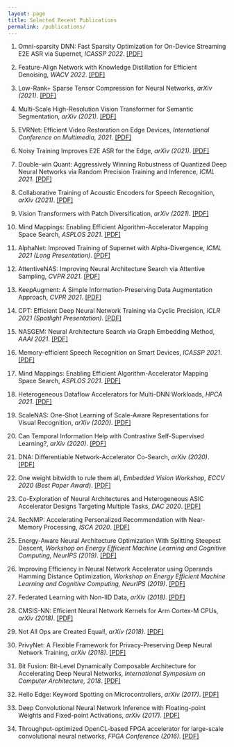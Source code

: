 ```yaml
---
layout: page
title: Selected Recent Publications
permalink: /publications/
---
```

1. Omni-sparsity DNN: Fast Sparsity Optimization for On-Device Streaming E2E ASR via Supernet,
*ICASSP 2022*. [[PDF]](https://arxiv.org/pdf/2110.08352.pdf)

1. Feature-Align Network with Knowledge Distillation for Efficient Denoising,
*WACV 2022*. [[PDF]](https://openaccess.thecvf.com/content/WACV2022W/WACI/papers/Young_Feature-Align_Network_With_Knowledge_Distillation_for_Efficient_Denoising_WACVW_2022_paper.pdf)

1. Low-Rank+ Sparse Tensor Compression for Neural Networks,
*arXiv (2021)*. [[PDF]](https://arxiv.org/pdf/2111.01697.pdf)

1. Multi-Scale High-Resolution Vision Transformer for Semantic Segmentation,
*arXiv (2021)*. [[PDF]](http://128.84.4.34/pdf/2111.01236)

1. EVRNet: Efficient Video Restoration on Edge Devices,
*International Conference on Multimedia, 2021*. [[PDF]](https://arxiv.org/pdf/2012.02228.pdf)

1. Noisy Training Improves E2E ASR for the Edge,
*arXiv (2021)*. [[PDF]](https://arxiv.org/pdf/2107.04677.pdf)

1. Double-win Quant: Aggressively Winning Robustness of Quantized Deep Neural Networks via Random Precision Training and Inference,
*ICML 2021*. [[PDF]](http://proceedings.mlr.press/v139/fu21c/fu21c.pdf)

1. Collaborative Training of Acoustic Encoders for Speech Recognition,
*arXiv (2021)*. [[PDF]](https://arxiv.org/pdf/2106.08960.pdf)

1. Vision Transformers with Patch Diversification,
*arXiv (2021)*. [[PDF]](https://arxiv.org/pdf/2104.12753.pdf)

1. Mind Mappings: Enabling Efficient Algorithm-Accelerator Mapping Space Search,
*ASPLOS 2021*. [[PDF]](https://https://arxiv.org/pdf/2103.01489.pdf)

1. AlphaNet: Improved Training of Supernet with Alpha-Divergence,
*ICML 2021 (Long Presentation)*. [[PDF]](https://arxiv.org/pdf/2102.07954.pdf)

1. AttentiveNAS: Improving Neural Architecture Search via Attentive Sampling,
*CVPR 2021*. [[PDF]](https://arxiv.org/pdf/2011.09011.pdf)

1. KeepAugment: A Simple Information-Preserving Data Augmentation Approach,
*CVPR 2021*. [[PDF]](https://arxiv.org/pdf/2011.11778.pdf)

1. CPT: Efficient Deep Neural Network Training via Cyclic Precision,
*ICLR 2021 (Spotlight Presentation)*. [[PDF]](https://arxiv.org/pdf/2101.09868.pdf)

1. NASGEM: Neural Architecture Search via Graph Embedding Method,
*AAAI 2021*. [[PDF]](https://arxiv.org/pdf/2007.04452.pdf)

1. Memory-efficient Speech Recognition on Smart Devices,
*ICASSP 2021*. [[PDF]](https://arxiv.org/pdf/2102.11531.pdf)

1. Mind Mappings: Enabling Efficient Algorithm-Accelerator Mapping Space Search,
*ASPLOS 2021*. [[PDF]](https://arxiv.org/pdf/2103.01489.pdf)

1. Heterogeneous Dataflow Accelerators for Multi-DNN Workloads,
*HPCA 2021*. [[PDF]](https://arxiv.org/pdf/1909.07437.pdf)

1. ScaleNAS: One-Shot Learning of Scale-Aware Representations for
Visual Recognition,
*arXiv (2020)*. [[PDF]](https://arxiv.org/pdf/2011.14584.pdf)

1. Can Temporal Information Help with Contrastive Self-Supervised Learning?,
*arXiv (2020)*. [[PDF]](https://arxiv.org/pdf/2011.13046.pdf)

1. DNA: Differentiable Network-Accelerator Co-Search,
*arXiv (2020)*. [[PDF]](https://arxiv.org/pdf/2010.14778.pdf)

1. One weight bitwidth to rule them all,
*Embedded Vision Workshop, ECCV 2020 (Best Paper Award)*. [[PDF]](https://arxiv.org/pdf/2008.09916.pdf)

1. Co-Exploration of Neural Architectures and Heterogeneous ASIC Accelerator 
Designs Targeting Multiple Tasks,
*DAC 2020*. [[PDF]](https://arxiv.org/pdf/2002.04116.pdf)

1. RecNMP: Accelerating Personalized Recommendation with Near-Memory Processing,
*ISCA 2020*. [[PDF]](https://arxiv.org/pdf/1912.12953.pdf)

1. Energy-Aware Neural Architecture Optimization With Splitting Steepest Descent, 
*Workshop on Energy Efficient Machine Learning and Cognitive Computing, NeurIPS (2019)*. [[PDF]](https://arxiv.org/pdf/1910.03103.pdf)

1. Improving Efficiency in Neural Network Accelerator using Operands Hamming Distance Optimization,
*Workshop on Energy Efficient Machine Learning and Cognitive Computing, NeurIPS (2019)*. [[PDF]](https://arxiv.org/pdf/2002.05293.pdf)

1. Federated Learning with Non-IID Data,
*arXiv (2018)*. [[PDF]](https://arxiv.org/pdf/1806.00582.pdf)

1. CMSIS-NN: Efficient Neural Network Kernels for Arm Cortex-M CPUs,
*arXiv (2018)*. [[PDF]](https://arxiv.org/pdf/1801.06601.pdf)

1. Not All Ops are Created Equal!,
*arXiv (2018)*. [[PDF]](https://arxiv.org/pdf/1801.04326.pdf)

1. PrivyNet: A Flexible Framework for Privacy-Preserving Deep Neural Network Training,
*arXiv (2018)*. [[PDF]](https://arxiv.org/pdf/1709.06161.pdf)

1. Bit Fusion: Bit-Level Dynamically Composable Architecture for Accelerating Deep Neural Networks, 
*International Symposium on Computer Architecture, 2018*. [[PDF]](https://arxiv.org/pdf/1712.01507.pdf)

1. Hello Edge: Keyword Spotting on Microcontrollers, 
*arXiv (2017)*. [[PDF]](https://arxiv.org/pdf/1711.07128.pdf)

1. Deep Convolutional Neural Network Inference with Floating-point Weights and Fixed-point Activations,
*arXiv (2017)*. [[PDF]](https://arxiv.org/pdf/1703.03073.pdf)

1. Throughput-optimized OpenCL-based FPGA accelerator for large-scale convolutional neural networks,
*FPGA Conference (2016)*. [[PDF]](https://dl.acm.org/citation.cfm?id=2847276)
